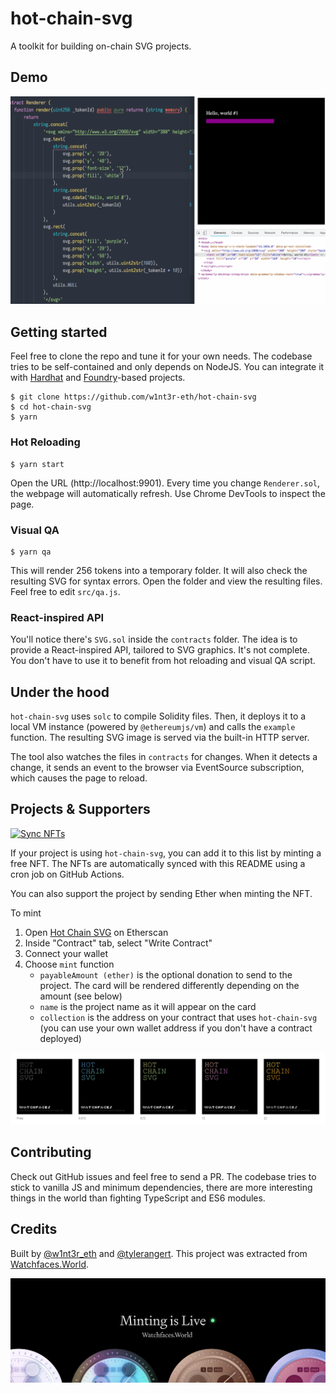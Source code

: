 # hot-chain-svg

A toolkit for building on-chain SVG projects.

## Demo

![Demo of hot-chain-svg. The user is editing a Solidity file, and as they save it the resulting SVG is updated](.github/demo.gif)

## Getting started

Feel free to clone the repo and tune it for your own needs. The codebase tries to be self-contained and only depends on NodeJS. You can integrate it with [Hardhat](https://hardhat.org/) and [Foundry](https://github.com/gakonst/foundry)-based projects.

```
$ git clone https://github.com/w1nt3r-eth/hot-chain-svg
$ cd hot-chain-svg
$ yarn
```

### Hot Reloading

```
$ yarn start
```

Open the URL (http://localhost:9901). Every time you change `Renderer.sol`, the webpage will automatically refresh. Use Chrome DevTools to inspect the page.

### Visual QA

```
$ yarn qa
```

This will render 256 tokens into a temporary folder. It will also check the resulting SVG for syntax errors. Open the folder and view the resulting files. Feel free to edit `src/qa.js`.

### React-inspired API

You'll notice there's `SVG.sol` inside the `contracts` folder. The idea is to provide a React-inspired API, tailored to SVG graphics. It's not complete. You don't have to use it to benefit from hot reloading and visual QA script.

## Under the hood

`hot-chain-svg` uses `solc` to compile Solidity files. Then, it deploys it to a local VM instance (powered by `@ethereumjs/vm`) and calls the `example` function. The resulting SVG image is served via the built-in HTTP server.

The tool also watches the files in `contracts` for changes. When it detects a change, it sends an event to the browser via EventSource subscription, which causes the page to reload.

## Projects & Supporters

<!-- begin_users -->
<!-- end_users -->

[![Sync NFTs](https://github.com/w1nt3r-eth/hot-chain-svg/actions/workflows/sync-nfts.yml/badge.svg?event=schedule)](https://github.com/w1nt3r-eth/hot-chain-svg/actions/workflows/sync-nfts.yml)

If your project is using `hot-chain-svg`, you can add it to this list by minting a free NFT. The NFTs are automatically synced with this README using a cron job on GitHub Actions.

You can also support the project by sending Ether when minting the NFT.

To mint

1. Open [Hot Chain SVG](https://etherscan.io/address/0xa7988c8abb7706e024a8f2a1328e376227aaad18#writeContract) on Etherscan
2. Inside "Contract" tab, select "Write Contract"
3. Connect your wallet
4. Choose `mint` function
   - `payableAmount (ether)` is the optional donation to send to the project. The card will be rendered differently depending on the amount (see below)
   - `name` is the project name as it will appear on the card
   - `collection` is the address on your contract that uses `hot-chain-svg` (you can use your own wallet address if you don't have a contract deployed)

<a href="https://opensea.io/collection/hot-chain-svg"><img alt="Projects using Hot Chain SVG" src=".github/nft_tiers.png"></a>

## Contributing

Check out GitHub issues and feel free to send a PR. The codebase tries to stick to vanilla JS and minimum dependencies, there are more interesting things in the world than fighting TypeScript and ES6 modules.

## Credits

Built by [@w1nt3r_eth](https://twitter.com/w1nt3r_eth) and [@tylerangert](https://twitter.com/tylerangert).
This project was extracted from [Watchfaces.World](https://www.watchfaces.world/).

<a href="https://www.watchfaces.world/"><img alt="Project from Watchfaces.World" src=".github/banner.jpg"></a>
